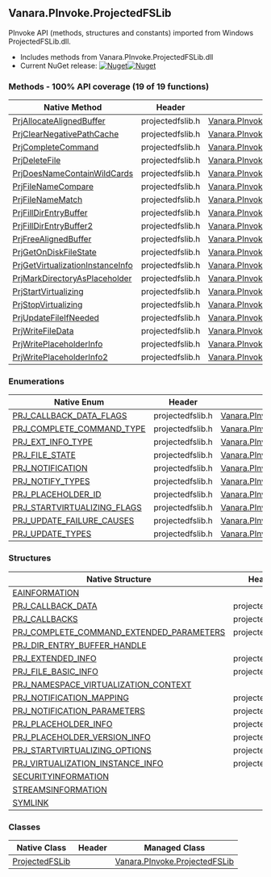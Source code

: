 ## Vanara.PInvoke.ProjectedFSLib  
PInvoke API (methods, structures and constants) imported from Windows ProjectedFSLib.dll.

- Includes methods from Vanara.PInvoke.ProjectedFSLib.dll  
- Current NuGet release: [![Nuget](https://img.shields.io/nuget/v/Vanara.PInvoke.ProjectedFSLib?logo=nuget&style=flat-square)![Nuget](https://img.shields.io/nuget/dt/Vanara.PInvoke.ProjectedFSLib?label=%20&style=flat-square)](https://www.nuget.org/packages/Vanara.PInvoke.ProjectedFSLib)  
### Methods - 100% API coverage (19 of 19 functions)  
Native Method | Header | Managed Method  
--- | --- | ---  
[PrjAllocateAlignedBuffer](https://www.google.com/search?num=5&q=PrjAllocateAlignedBuffer+site%3Adocs.microsoft.com) | projectedfslib.h | [Vanara.PInvoke.ProjectedFSLib.PrjAllocateAlignedBuffer](https://github.com/dahall/Vanara/search?l=C%23&q=PrjAllocateAlignedBuffer)  
[PrjClearNegativePathCache](https://www.google.com/search?num=5&q=PrjClearNegativePathCache+site%3Adocs.microsoft.com) | projectedfslib.h | [Vanara.PInvoke.ProjectedFSLib.PrjClearNegativePathCache](https://github.com/dahall/Vanara/search?l=C%23&q=PrjClearNegativePathCache)  
[PrjCompleteCommand](https://www.google.com/search?num=5&q=PrjCompleteCommand+site%3Adocs.microsoft.com) | projectedfslib.h | [Vanara.PInvoke.ProjectedFSLib.PrjCompleteCommand](https://github.com/dahall/Vanara/search?l=C%23&q=PrjCompleteCommand)  
[PrjDeleteFile](https://www.google.com/search?num=5&q=PrjDeleteFile+site%3Adocs.microsoft.com) | projectedfslib.h | [Vanara.PInvoke.ProjectedFSLib.PrjDeleteFile](https://github.com/dahall/Vanara/search?l=C%23&q=PrjDeleteFile)  
[PrjDoesNameContainWildCards](https://www.google.com/search?num=5&q=PrjDoesNameContainWildCards+site%3Adocs.microsoft.com) | projectedfslib.h | [Vanara.PInvoke.ProjectedFSLib.PrjDoesNameContainWildCards](https://github.com/dahall/Vanara/search?l=C%23&q=PrjDoesNameContainWildCards)  
[PrjFileNameCompare](https://www.google.com/search?num=5&q=PrjFileNameCompare+site%3Adocs.microsoft.com) | projectedfslib.h | [Vanara.PInvoke.ProjectedFSLib.PrjFileNameCompare](https://github.com/dahall/Vanara/search?l=C%23&q=PrjFileNameCompare)  
[PrjFileNameMatch](https://www.google.com/search?num=5&q=PrjFileNameMatch+site%3Adocs.microsoft.com) | projectedfslib.h | [Vanara.PInvoke.ProjectedFSLib.PrjFileNameMatch](https://github.com/dahall/Vanara/search?l=C%23&q=PrjFileNameMatch)  
[PrjFillDirEntryBuffer](https://www.google.com/search?num=5&q=PrjFillDirEntryBuffer+site%3Adocs.microsoft.com) | projectedfslib.h | [Vanara.PInvoke.ProjectedFSLib.PrjFillDirEntryBuffer](https://github.com/dahall/Vanara/search?l=C%23&q=PrjFillDirEntryBuffer)  
[PrjFillDirEntryBuffer2](https://www.google.com/search?num=5&q=PrjFillDirEntryBuffer2+site%3Adocs.microsoft.com) | projectedfslib.h | [Vanara.PInvoke.ProjectedFSLib.PrjFillDirEntryBuffer2](https://github.com/dahall/Vanara/search?l=C%23&q=PrjFillDirEntryBuffer2)  
[PrjFreeAlignedBuffer](https://www.google.com/search?num=5&q=PrjFreeAlignedBuffer+site%3Adocs.microsoft.com) | projectedfslib.h | [Vanara.PInvoke.ProjectedFSLib.PrjFreeAlignedBuffer](https://github.com/dahall/Vanara/search?l=C%23&q=PrjFreeAlignedBuffer)  
[PrjGetOnDiskFileState](https://www.google.com/search?num=5&q=PrjGetOnDiskFileState+site%3Adocs.microsoft.com) | projectedfslib.h | [Vanara.PInvoke.ProjectedFSLib.PrjGetOnDiskFileState](https://github.com/dahall/Vanara/search?l=C%23&q=PrjGetOnDiskFileState)  
[PrjGetVirtualizationInstanceInfo](https://www.google.com/search?num=5&q=PrjGetVirtualizationInstanceInfo+site%3Adocs.microsoft.com) | projectedfslib.h | [Vanara.PInvoke.ProjectedFSLib.PrjGetVirtualizationInstanceInfo](https://github.com/dahall/Vanara/search?l=C%23&q=PrjGetVirtualizationInstanceInfo)  
[PrjMarkDirectoryAsPlaceholder](https://www.google.com/search?num=5&q=PrjMarkDirectoryAsPlaceholder+site%3Adocs.microsoft.com) | projectedfslib.h | [Vanara.PInvoke.ProjectedFSLib.PrjMarkDirectoryAsPlaceholder](https://github.com/dahall/Vanara/search?l=C%23&q=PrjMarkDirectoryAsPlaceholder)  
[PrjStartVirtualizing](https://www.google.com/search?num=5&q=PrjStartVirtualizing+site%3Adocs.microsoft.com) | projectedfslib.h | [Vanara.PInvoke.ProjectedFSLib.PrjStartVirtualizing](https://github.com/dahall/Vanara/search?l=C%23&q=PrjStartVirtualizing)  
[PrjStopVirtualizing](https://www.google.com/search?num=5&q=PrjStopVirtualizing+site%3Adocs.microsoft.com) | projectedfslib.h | [Vanara.PInvoke.ProjectedFSLib.PrjStopVirtualizing](https://github.com/dahall/Vanara/search?l=C%23&q=PrjStopVirtualizing)  
[PrjUpdateFileIfNeeded](https://www.google.com/search?num=5&q=PrjUpdateFileIfNeeded+site%3Adocs.microsoft.com) | projectedfslib.h | [Vanara.PInvoke.ProjectedFSLib.PrjUpdateFileIfNeeded](https://github.com/dahall/Vanara/search?l=C%23&q=PrjUpdateFileIfNeeded)  
[PrjWriteFileData](https://www.google.com/search?num=5&q=PrjWriteFileData+site%3Adocs.microsoft.com) | projectedfslib.h | [Vanara.PInvoke.ProjectedFSLib.PrjWriteFileData](https://github.com/dahall/Vanara/search?l=C%23&q=PrjWriteFileData)  
[PrjWritePlaceholderInfo](https://www.google.com/search?num=5&q=PrjWritePlaceholderInfo+site%3Adocs.microsoft.com) | projectedfslib.h | [Vanara.PInvoke.ProjectedFSLib.PrjWritePlaceholderInfo](https://github.com/dahall/Vanara/search?l=C%23&q=PrjWritePlaceholderInfo)  
[PrjWritePlaceholderInfo2](https://www.google.com/search?num=5&q=PrjWritePlaceholderInfo2+site%3Adocs.microsoft.com) | projectedfslib.h | [Vanara.PInvoke.ProjectedFSLib.PrjWritePlaceholderInfo2](https://github.com/dahall/Vanara/search?l=C%23&q=PrjWritePlaceholderInfo2)  
### Enumerations  
Native Enum | Header | Managed Enum  
--- | --- | ---  
[PRJ_CALLBACK_DATA_FLAGS](https://www.google.com/search?num=5&q=PRJ_CALLBACK_DATA_FLAGS+site%3Adocs.microsoft.com) | projectedfslib.h | [Vanara.PInvoke.ProjectedFSLib.PRJ_CALLBACK_DATA_FLAGS](https://github.com/dahall/Vanara/search?l=C%23&q=PRJ_CALLBACK_DATA_FLAGS)  
[PRJ_COMPLETE_COMMAND_TYPE](https://www.google.com/search?num=5&q=PRJ_COMPLETE_COMMAND_TYPE+site%3Adocs.microsoft.com) | projectedfslib.h | [Vanara.PInvoke.ProjectedFSLib.PRJ_COMPLETE_COMMAND_TYPE](https://github.com/dahall/Vanara/search?l=C%23&q=PRJ_COMPLETE_COMMAND_TYPE)  
[PRJ_EXT_INFO_TYPE](https://www.google.com/search?num=5&q=PRJ_EXT_INFO_TYPE+site%3Adocs.microsoft.com) | projectedfslib.h | [Vanara.PInvoke.ProjectedFSLib.PRJ_EXT_INFO_TYPE](https://github.com/dahall/Vanara/search?l=C%23&q=PRJ_EXT_INFO_TYPE)  
[PRJ_FILE_STATE](https://www.google.com/search?num=5&q=PRJ_FILE_STATE+site%3Adocs.microsoft.com) | projectedfslib.h | [Vanara.PInvoke.ProjectedFSLib.PRJ_FILE_STATE](https://github.com/dahall/Vanara/search?l=C%23&q=PRJ_FILE_STATE)  
[PRJ_NOTIFICATION](https://www.google.com/search?num=5&q=PRJ_NOTIFICATION+site%3Adocs.microsoft.com) | projectedfslib.h | [Vanara.PInvoke.ProjectedFSLib.PRJ_NOTIFICATION](https://github.com/dahall/Vanara/search?l=C%23&q=PRJ_NOTIFICATION)  
[PRJ_NOTIFY_TYPES](https://www.google.com/search?num=5&q=PRJ_NOTIFY_TYPES+site%3Adocs.microsoft.com) | projectedfslib.h | [Vanara.PInvoke.ProjectedFSLib.PRJ_NOTIFY_TYPES](https://github.com/dahall/Vanara/search?l=C%23&q=PRJ_NOTIFY_TYPES)  
[PRJ_PLACEHOLDER_ID](https://www.google.com/search?num=5&q=PRJ_PLACEHOLDER_ID+site%3Adocs.microsoft.com) | projectedfslib.h | [Vanara.PInvoke.ProjectedFSLib.PRJ_PLACEHOLDER_ID](https://github.com/dahall/Vanara/search?l=C%23&q=PRJ_PLACEHOLDER_ID)  
[PRJ_STARTVIRTUALIZING_FLAGS](https://www.google.com/search?num=5&q=PRJ_STARTVIRTUALIZING_FLAGS+site%3Adocs.microsoft.com) | projectedfslib.h | [Vanara.PInvoke.ProjectedFSLib.PRJ_STARTVIRTUALIZING_FLAGS](https://github.com/dahall/Vanara/search?l=C%23&q=PRJ_STARTVIRTUALIZING_FLAGS)  
[PRJ_UPDATE_FAILURE_CAUSES](https://www.google.com/search?num=5&q=PRJ_UPDATE_FAILURE_CAUSES+site%3Adocs.microsoft.com) | projectedfslib.h | [Vanara.PInvoke.ProjectedFSLib.PRJ_UPDATE_FAILURE_CAUSES](https://github.com/dahall/Vanara/search?l=C%23&q=PRJ_UPDATE_FAILURE_CAUSES)  
[PRJ_UPDATE_TYPES](https://www.google.com/search?num=5&q=PRJ_UPDATE_TYPES+site%3Adocs.microsoft.com) | projectedfslib.h | [Vanara.PInvoke.ProjectedFSLib.PRJ_UPDATE_TYPES](https://github.com/dahall/Vanara/search?l=C%23&q=PRJ_UPDATE_TYPES)  
### Structures  
Native Structure | Header | Managed Structure  
--- | --- | ---  
[EAINFORMATION](https://www.google.com/search?num=5&q=EAINFORMATION+site%3Adocs.microsoft.com) |  | [Vanara.PInvoke.ProjectedFSLib.PRJ_PLACEHOLDER_INFO.EAINFORMATION](https://github.com/dahall/Vanara/search?l=C%23&q=EAINFORMATION)  
[PRJ_CALLBACK_DATA](https://www.google.com/search?num=5&q=PRJ_CALLBACK_DATA+site%3Adocs.microsoft.com) | projectedfslib.h | [Vanara.PInvoke.ProjectedFSLib.PRJ_CALLBACK_DATA](https://github.com/dahall/Vanara/search?l=C%23&q=PRJ_CALLBACK_DATA)  
[PRJ_CALLBACKS](https://www.google.com/search?num=5&q=PRJ_CALLBACKS+site%3Adocs.microsoft.com) | projectedfslib.h | [Vanara.PInvoke.ProjectedFSLib.PRJ_CALLBACKS](https://github.com/dahall/Vanara/search?l=C%23&q=PRJ_CALLBACKS)  
[PRJ_COMPLETE_COMMAND_EXTENDED_PARAMETERS](https://www.google.com/search?num=5&q=PRJ_COMPLETE_COMMAND_EXTENDED_PARAMETERS+site%3Adocs.microsoft.com) | projectedfslib.h | [Vanara.PInvoke.ProjectedFSLib.PRJ_COMPLETE_COMMAND_EXTENDED_PARAMETERS](https://github.com/dahall/Vanara/search?l=C%23&q=PRJ_COMPLETE_COMMAND_EXTENDED_PARAMETERS)  
[PRJ_DIR_ENTRY_BUFFER_HANDLE](https://www.google.com/search?num=5&q=PRJ_DIR_ENTRY_BUFFER_HANDLE+site%3Adocs.microsoft.com) |  | [Vanara.PInvoke.ProjectedFSLib.PRJ_DIR_ENTRY_BUFFER_HANDLE](https://github.com/dahall/Vanara/search?l=C%23&q=PRJ_DIR_ENTRY_BUFFER_HANDLE)  
[PRJ_EXTENDED_INFO](https://www.google.com/search?num=5&q=PRJ_EXTENDED_INFO+site%3Adocs.microsoft.com) | projectedfslib.h | [Vanara.PInvoke.ProjectedFSLib.PRJ_EXTENDED_INFO](https://github.com/dahall/Vanara/search?l=C%23&q=PRJ_EXTENDED_INFO)  
[PRJ_FILE_BASIC_INFO](https://www.google.com/search?num=5&q=PRJ_FILE_BASIC_INFO+site%3Adocs.microsoft.com) | projectedfslib.h | [Vanara.PInvoke.ProjectedFSLib.PRJ_FILE_BASIC_INFO](https://github.com/dahall/Vanara/search?l=C%23&q=PRJ_FILE_BASIC_INFO)  
[PRJ_NAMESPACE_VIRTUALIZATION_CONTEXT](https://www.google.com/search?num=5&q=PRJ_NAMESPACE_VIRTUALIZATION_CONTEXT+site%3Adocs.microsoft.com) |  | [Vanara.PInvoke.ProjectedFSLib.PRJ_NAMESPACE_VIRTUALIZATION_CONTEXT](https://github.com/dahall/Vanara/search?l=C%23&q=PRJ_NAMESPACE_VIRTUALIZATION_CONTEXT)  
[PRJ_NOTIFICATION_MAPPING](https://www.google.com/search?num=5&q=PRJ_NOTIFICATION_MAPPING+site%3Adocs.microsoft.com) | projectedfslib.h | [Vanara.PInvoke.ProjectedFSLib.PRJ_NOTIFICATION_MAPPING](https://github.com/dahall/Vanara/search?l=C%23&q=PRJ_NOTIFICATION_MAPPING)  
[PRJ_NOTIFICATION_PARAMETERS](https://www.google.com/search?num=5&q=PRJ_NOTIFICATION_PARAMETERS+site%3Adocs.microsoft.com) | projectedfslib.h | [Vanara.PInvoke.ProjectedFSLib.PRJ_NOTIFICATION_PARAMETERS](https://github.com/dahall/Vanara/search?l=C%23&q=PRJ_NOTIFICATION_PARAMETERS)  
[PRJ_PLACEHOLDER_INFO](https://www.google.com/search?num=5&q=PRJ_PLACEHOLDER_INFO+site%3Adocs.microsoft.com) | projectedfslib.h | [Vanara.PInvoke.ProjectedFSLib.PRJ_PLACEHOLDER_INFO](https://github.com/dahall/Vanara/search?l=C%23&q=PRJ_PLACEHOLDER_INFO)  
[PRJ_PLACEHOLDER_VERSION_INFO](https://www.google.com/search?num=5&q=PRJ_PLACEHOLDER_VERSION_INFO+site%3Adocs.microsoft.com) | projectedfslib.h | [Vanara.PInvoke.ProjectedFSLib.PRJ_PLACEHOLDER_VERSION_INFO](https://github.com/dahall/Vanara/search?l=C%23&q=PRJ_PLACEHOLDER_VERSION_INFO)  
[PRJ_STARTVIRTUALIZING_OPTIONS](https://www.google.com/search?num=5&q=PRJ_STARTVIRTUALIZING_OPTIONS+site%3Adocs.microsoft.com) | projectedfslib.h | [Vanara.PInvoke.ProjectedFSLib.PRJ_STARTVIRTUALIZING_OPTIONS](https://github.com/dahall/Vanara/search?l=C%23&q=PRJ_STARTVIRTUALIZING_OPTIONS)  
[PRJ_VIRTUALIZATION_INSTANCE_INFO](https://www.google.com/search?num=5&q=PRJ_VIRTUALIZATION_INSTANCE_INFO+site%3Adocs.microsoft.com) | projectedfslib.h | [Vanara.PInvoke.ProjectedFSLib.PRJ_VIRTUALIZATION_INSTANCE_INFO](https://github.com/dahall/Vanara/search?l=C%23&q=PRJ_VIRTUALIZATION_INSTANCE_INFO)  
[SECURITYINFORMATION](https://www.google.com/search?num=5&q=SECURITYINFORMATION+site%3Adocs.microsoft.com) |  | [Vanara.PInvoke.ProjectedFSLib.PRJ_PLACEHOLDER_INFO.SECURITYINFORMATION](https://github.com/dahall/Vanara/search?l=C%23&q=SECURITYINFORMATION)  
[STREAMSINFORMATION](https://www.google.com/search?num=5&q=STREAMSINFORMATION+site%3Adocs.microsoft.com) |  | [Vanara.PInvoke.ProjectedFSLib.PRJ_PLACEHOLDER_INFO.STREAMSINFORMATION](https://github.com/dahall/Vanara/search?l=C%23&q=STREAMSINFORMATION)  
[SYMLINK](https://www.google.com/search?num=5&q=SYMLINK+site%3Adocs.microsoft.com) |  | [Vanara.PInvoke.ProjectedFSLib.PRJ_EXTENDED_INFO.SYMLINK](https://github.com/dahall/Vanara/search?l=C%23&q=SYMLINK)  
### Classes  
Native Class | Header | Managed Class  
--- | --- | ---  
[ProjectedFSLib](https://www.google.com/search?num=5&q=ProjectedFSLib+site%3Adocs.microsoft.com) |  | [Vanara.PInvoke.ProjectedFSLib](https://github.com/dahall/Vanara/search?l=C%23&q=ProjectedFSLib)  
